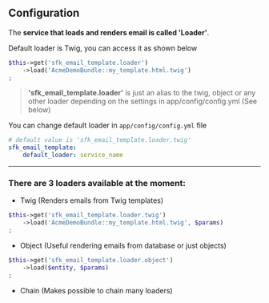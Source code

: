 ## Configuration

The **service that loads and renders email is called 'Loader'**. 

Default loader is Twig, you can access it as shown below

```php 
$this->get('sfk_email_template.loader')
    ->load('AcmeDemoBundle::my_template.html.twig')
;
```
>**'sfk_email_template.loader'** is just an alias to the twig, object or any other loader 
>depending on the settings in app/config/config.yml (See below)

You can change default loader in  ```app/config/config.yml``` file

```yml
# default value is 'sfk_email_template.loader.twig'
sfk_email_template:
    default_loader: service_name
```

---

### There are 3 loaders available at the moment:

* Twig (Renders emails from Twig templates)

```php 
$this->get('sfk_email_template.loader.twig')
    ->load('AcmeDemoBundle::my_template.html.twig', $params)
;
```

* Object (Useful rendering emails from database or just objects)

```php 
$this->get('sfk_email_template.loader.object')
    ->load($entity, $params)
;
```

* Chain (Makes possible to chain many loaders)
